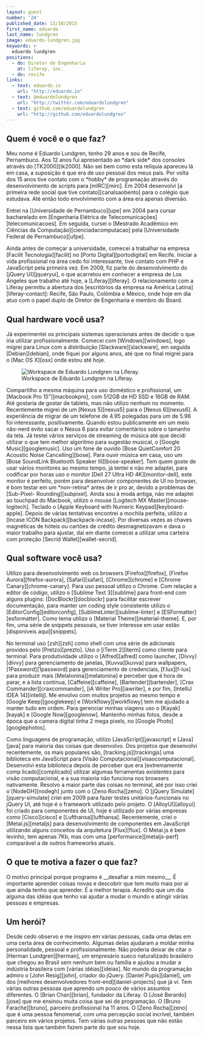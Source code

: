 ```yaml
---
layout: guest
number: '24'
published_date: 13/10/2015
first_name: eduardo
last_name: lundgren
image: eduardo-lundgren.jpg
keywords: >
  eduardo lundgren
positions:
  - do: Diretor de Engenharia
    at: liferay, inc.
  - do: recife
links:
  - text: eduardo.io
    url: "http://eduardo.io"
  - text: @eduardolundgren
    url: "http://twitter.com/eduardolundgren"
  - text: github.com/eduardolundgren
    url: "http://github.com/eduardolundgren"
---
```

<section class="question">
  <div class="wrapper">
    <div class="question-title-area">
      <h2 class="question-title">Quem é você e o que faz?</h2>
    </div>
    <div class="question-content-area">
      <div class="question-content text">
        <p>
        Meu nome é Eduardo Lundgren, tenho 29 anos e sou de Recife, Pernambuco.
        Aos 12 anos fui apresentado ao *dark side* dos consoles através do
        [TK2000][tk2000]. Não sei bem como esta relíquia apareceu lá em casa, a
        suposição é que era de uso pessoal dos meus pais. Por volta dos 15 anos
        tive contato com o *hobby* de programação através do desenvolvimento de
        scripts para [mIRC][mirc]. Em 2004 desenvolvi
        [a primeira rede social que tive contato][canalsaobento] para o colégio
        que estudava. Até então todo envolvimento com a área era apenas
        diversão.
        </p>
        <p>
        Entrei na [Universidade de Pernambuco][upe] em 2004 para cursar
        bacharelado em
        [Engenharia Elétrica de Telecomunicações][telecomunicacoes]. Em seguida,
        cursei o
        [Mestrado Acadêmico em Ciências da Computação][cienciadacomputacao] pela
        [Universidade Federal de Pernambuco][ufpe].
        </p>
        <p>
        Ainda antes de começar a universidade, comecei a trabalhar na empresa
        [Facilit Tecnologia][facilit] no [Porto Digital][portodigital] em
        Recife. Iniciar a vida profissional na área cedo foi interessante, tive
        contato com PHP e JavaScript pela primeira vez. Em 2009, fiz parte do
        desenvolvimento do [jQuery UI][jqueryui], o que acarretou em conhecer a
        empresa de Los Angeles que trabalho até hoje, a [Liferay][liferay]. O
        relacionamento com a Liferay permitiu a abertura dos
        [escritórios da empresa na América Latina][liferay-contact]: Recife, São
        Paulo, Colômbia e México, onde hoje em dia atuo com o papel duplo de
        Diretor de Engenharia e membro do Board.
        </p>
      </div>
    </div>
  </div>
</section>

[tk2000]: https://pt.wikipedia.org/wiki/TK2000
[mirc]: http://mirc.com
[canalsaobento]: https://web.archive.org/web/20040406203747/http://www.canalsaobento.com/
[upe]: http://upe.br
[telecomunicacoes]: http://www.upe.br/portal_antigo/cursos-presenciais-de-graduacao/tecnologias/bacharelado-em-engenharia-eletrica-de-telecomunicacoes/
[cienciadacomputacao]: http://www2.cin.ufpe.br/site/secao.php?s=3&c=115
[ufpe]: https://www.ufpe.br
[facilit]: http://facilit.com.br/
[portodigital]: http://www.portodigital.org
[jqueryui]: https://github.com/jquery/jquery-ui/graphs/contributors
[liferay]: http://liferay.com
[liferay-contact]: http://www.liferay.com/contact-us

<section class="question">
  <div class="wrapper">
    <div class="question-title-area">
      <h2 class="question-title">Qual hardware você usa?</h2>
    </div>
    <div class="question-content-area">
      <div class="question-content text">
        <p>
        Já experimentei os principais sistemas operacionais antes de decidir o
        que iria utilizar profissionalmente. Comecei com [Windows][windows],
        logo migrei para Linux com a distribuição [Slackware][slackware], em
        seguida [Debian][debian], onde fiquei por alguns anos, até que no final
        migrei para o [Mac OS X][osx] onde estou até hoje.
        </p>
        <figure class="image-fit">
          <img src="/images/content/eduardo-lundgren-workspace.jpg"
               alt="Workspace de Eduardo Lundgren na Liferay." />
          <figcaption class="caption-bottom">
            Workspace de Eduardo Lundgren na Liferay.
          </figcaption>
        </figure>
        <p>
        Compartilho a mesma máquina para uso doméstico e profissional, um
        [Macbook Pro 15”][macbookpro], com 512GB de HD SSD e 16GB de RAM. Até
        gostaria de gostar de tablets, mas não utilizo nenhum no momento.
        Recentemente migrei de um [Nexus 5][nexus5] para o [Nexus 6][nexus6]. A
        experiência de migrar de um telefone de 4.95 polegadas para um de 5.96
        foi interessante, positivamente. Quando estou publicamente em um meio
        não-nerd evito sacar o Nexus 6 para evitar comentários sobre o tamanho
        da tela. Já testei vários serviços de streaming de música até que decidi
        utilizar o que tem melhor algoritmo para sugestão musical, o
        [Google Music][googlemusic]. Uso um fone de ouvido
        [Bose QuietComfort 20 Acoustic Noise Cancelling][bose]. Para ouvir
        música em casa, uso um
        [Bose SoundLink Bluetooth Speaker III][bose-speaker]. Tem quem goste de
        usar vários monitores ao mesmo tempo, já tentei e não me adaptei, para
        codificar por horas uso o monitor [Dell 27 Ultra HD 4K][monitor-dell],
        este monitor é perfeito, porém para desenvolver componentes de UI no
        browser, é bom testar em um *non-retina* antes de ir pro ar, devido a
        problemas de [Sub-Pixel- Rounding][subpixel]. Ainda sou à moda antiga,
        não me adaptei ao touchpad do Macbook, utilizo o mouse
        [Logitech MX Master][mouse-logitech]. Teclado o
        [Apple Keyboard with Numeric Keypad][keyboard-apple]. Depois de várias
        tentativas encontrei a mochila perfeita, utilizo a
        [Incase ICON Backpack][backpack-incase]. Por diversas vezes as chaves
        magnéticas de hóteis ou cartões de crédito desmagnetizavam e dava o
        maior trabalho para ajustar, dai em diante comecei a utilizar uma
        carteira com proteção [Secrid Wallet][wallet-secrid].
        </p>
      </div>
    </div>
  </div>
</section>

[windows]: http://windows.microsoft.com/
[slackware]: http://www.slackware.com
[debian]: https://www.debian.org
[osx]: http://www.apple.com/osx/
[macbookpro]: http://www.apple.com/macbook-pro/
[nexus5]: http://www.google.com/nexus/5/
[nexus6]: http://www.google.com/nexus/6/
[googlemusic]: http://music.google.com
[bose]: https://www.bose.com/products/headphones/earphones/quietcomfort-20-acoustic-noise-cancelling-headphones.html
[bose-speaker]: https://www.bose.com/products/speakers/wireless_speakers/soundlink-bluetooth-speaker-iii.html
[monitor-dell]: http://accessories.us.dell.com/sna/productdetail.aspx?c=us&cs=19&l=en&sku=210-ADOF
[subpixel]: http://ejohn.org/blog/sub-pixel-problems-in-css/
[mouse-logitech]: http://www.logitech.com/en-us/product/mx-master?crid=7
[keyboard-apple]: http://www.apple.com/shop/product/MB110LL/B/apple-keyboard-with-numeric-keypad-english-usa
[backpack-incase]: https://www.incase.com/shop/bags/incase-icon-pack/
[wallet-secrid]: https://www.secrid.com/product/id/4/item/39/slimwallet-vintage-brown

<section class="question">
  <div class="wrapper">
    <div class="question-title-area">
      <h2 class="question-title">Qual software você usa?</h2>
    </div>
    <div class="question-content-area">
      <div class="question-content text">
        <p>
        Utilizo para desenvolvimento web os browsers [Firefox][firefox],
        [Firefox Aurora][firefox-aurora], [Safari][safari], [Chrome][chrome] e
        [Chrome Canary][chrome-canary]. Para uso pessoal utilizo o Chrome. Com
        relação a editor de código, utilizo o [Sublime Text 3][sublime] para
        front-end com alguns plugins: [DocBlockr][docblockr] para facilitar
        escrever documentação, para manter um coding style consistente utilizo o
        [EditorConfig][editorconfig], [SublimeLinter][sublime-linter] e
        [ESFormatter][esformatter]. Como tema utilizo o
        [Material Theme][material-theme]. E, por fim, uma série de snippets
        pessoais, se tiver interesse em usar estão [disponíveis aqui][snippets].
        </p>
        <p>
        No terminal uso [zsh][zsh] como shell com uma série de adicionais
        providos pelo [Pretzo][prezto]. Uso o [iTerm 2][iterm] como cliente para
        terminal. Para produtividade utilizo o [Alfred][alfred] como launcher,
        [Divvy][divvy] para gerenciamento de janelas, [Kuvva][kuvva] para
        wallpapers, [1Password][1password] para gerenciamento de credenciais,
        [f.lux][f-lux] para produzir mais [Melatonina][melatonina] e perceber
        que é hora de parar, e a lista continua, [Caffeine][caffeine],
        [Bartender][bartender], [Crax Commander][craxcommander],
        [iA Writer Pro][iawriter], e por fim, [IntelliJ IDEA 14][intellij]. Me
        envolvo com muitos projetos ao mesmo tempo e [Google Keep][googlekeep] e
        [Workflowy][workflowy] tem me ajudado a manter tudo em ordem. Para
        gerenciar minhas viagens uso o [Kayak][kayak] e [Google Now][googlenow].
        Mantenho minhas fotos, desde a época que a camera digital tinha 2 mega
        pixels, no [Google Photo][googlephotos].
        </p>
        <p>
        Como linguagens de programação, utilizo [JavaScript][javascript] e
        [Java][java] para maioria das coisas que desenvolvo. Dos projetos que
        desenvolvi recentemente, os mais populares são,
        [tracking.js][trackingjs] uma biblioteca em JavaScript para
        [Visão Computacional][visaocomputacional]. Desenvolvi esta biblioteca
        depois de perceber que era [extremamente comp licado][complicado]
        utilizar algumas ferramentas existentes para visão computacional, e a
        sua maioria não funciona nos browsers nativamente. Resolvo a maior parte
        das coisas no terminal, até por isso criei o [NodeGH][nodegh] junto com
        o [Zeno Rocha][zeno]. O [jQuery Simulate][jquery-simulate] criei em 2009
        para fazer testes unitários-funcionais no jQuery UI, até hoje é o
        framework utilizado pelo projeto. O [AlloyUI][alloyui] foi criado para
        componentes de UI, hoje é utilizado por várias empresas como
        [Cisco][cisco] e [Lufthansa][lufthansa]. Recentemente, criei o
        [Metal.js][metaljs] para desenvolvimento de componentes em JavaScript
        utilizando alguns conceitos da arquitetura [Flux][flux]. O Metal.js é
        bem levinho, tem apenas 7Kb, mas com uma [performance][metaljs-perf]
        comparável a de outros frameworks atuais.
        </p>
      </div>
    </div>
  </div>
</section>

[firefox]: https://www.mozilla.org/en-US/firefox/new/
[firefox-aurora]: http://www.mozilla.org/en-US/firefox/aurora/
[safari]: http://www.apple.com/safari/
[chrome]: http://www.google.com/chrome/
[chrome-canary]: https://www.google.com/chrome/browser/canary.html
[sublime]: http://sublimetext.com/
[docblockr]: https://packagecontrol.io/search/DocBlockr
[editorconfig]: https://packagecontrol.io/packages/EditorConfig
[sublime-linter]: https://packagecontrol.io/packages/SublimeLinter
[esformatter]: https://packagecontrol.io/packages/EsFormatter
[material-theme]: https://packagecontrol.io/packages/Material%20Theme
[snippets]: https://github.com/eduardolundgren/snippets
[zsh]: https://en.wikipedia.org/wiki/Z_shell
[prezto]: https://github.com/sorin-ionescu/prezto
[iterm]: http://www.iterm2.com/
[alfred]: http://alfredapp.com/
[divvy]: http://mizage.com/divvy/
[kuvva]: https://www.kuvva.com/
[1password]: https://agilebits.com/onepassword
[f-lux]: https://justgetflux.com/
[melatonina]: https://en.wikipedia.org/wiki/Melatonin
[caffeine]: http://lightheadsw.com/caffeine/
[bartender]: http://www.macbartender.com/
[craxcommander]: http://crax.soft4u2.com/
[iawriter]: https://ia.net/writer/mac/
[intellij]: https://www.jetbrains.com/idea/
[googlekeep]: http://keep.google.com
[workflowy]: https://workflowy.com/
[kayak]: http://www.kayak.com/
[googlenow]: http://www.google.com/landing/now/
[googlephotos]: https://photos.google.com/
[javascript]: https://en.wikipedia.org/wiki/JavaScript
[java]: https://www.java.com/
[trackingjs]: http://trackingjs.com
[visaocomputacional]: https://pt.wikipedia.org/wiki/Vis%C3%A3o_computacional
[complicado]: http://docs.opencv.org/doc/tutorials/objdetect/cascade_classifier/cascade_classifier.html
[nodegh]: http://nodegh.io/
[zeno]: http://twitter.com/zenorocha
[jquery-simulate]: https://github.com/eduardolundgren/jquery-simulate
[alloyui]: http://alloyui.com/
[cisco]: http://developer.cisco.com/
[lufthansa]: http://www.lufthansa-flight-training.com/en/home
[metaljs]: http://metaljs.com/
[flux]: https://facebook.github.io/flux/docs/overview.html
[metaljs-perf]: http://metaljs.com/docs/performance.html

<section class="question">
  <div class="wrapper">
    <div class="question-title-area">
      <h2 class="question-title">O que te motiva a fazer o que faz?</h2>
    </div>
    <div class="question-content-area">
      <div class="question-content text">
        <p>
        O motivo principal porque programo é __desafiar a mim mesmo__. É
        importante aprender coisas novas e descobrir que tem muito mais por ai
        que ainda tenho que aprender. É a melhor terapia. Acredito que um dia
        alguma das idéias que tenho vai ajudar a mudar o mundo e atingir várias
        pessoas e empresas.
        </p>
      </div>
    </div>
  </div>
</section>

<section class="question">
  <div class="wrapper">
    <div class="question-title-area">
      <h2 class="question-title">Um herói?</h2>
    </div>
    <div class="question-content-area">
      <div class="question-content text">
        <p>
        Desde cedo observo e me inspiro em várias pessoas, cada uma delas em uma
        certa área de conhecimento. Algumas delas ajudaram a moldar minha
        personalidade, pessoal e profissionalmente. Não poderia deixar de citar
        o [Herman Lundgren][herman], um empresário sueco naturalizado brasileiro
        que chegou ao Brasil sem nenhum bem ou família e ajudou a mudar a
        indústria brasileira com [várias idéias][ideias]. No mundo da
        programação admiro o [John Resig][john], criador do jQuery.
        [Daniel Pupis][daniel], um dos
        [melhores desenvolvedores front-end][daniel-projects] que já vi. Tem
        várias outras pessoas que aprendo um pouco de vários assuntos
        diferentes. O [Brian Chan][brian], fundador da Liferay. O
        [José Berardo][jose] que me ensinou muita coisa que sei de programação.
        O [Bruno Farache][bruno], parceiro profissional ha 11 anos. O
        [Zeno Rocha][zeno] que é uma pessoa fenomenal, com uma percepção social
        incrível, também parceiro em vários projetos. Tem várias outras pessoas
        que não estão nessa lista que também fazem parte do que sou hoje.
        </p>
      </div>
    </div>
  </div>
</section>

[herman]: https://pt.wikipedia.org/wiki/Herman_Theodor_Lundgren
[ideias]: http://www.usp.br/pioneiros/n/vol3.php
[john]: https://en.wikipedia.org/wiki/John_Resig
[daniel]: http://pupius.co.uk/blog/
[daniel-projects]: http://pupius.co.uk/projects/
[brian]: http://twitter.com/brianchandotcom
[jose]: https://twitter.com/joseberardo
[bruno]: http://twitter.com/bfarache
